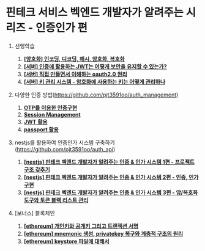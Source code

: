# 핀테크 서비스 벡엔드 개발자가 알려주는 시리즈 - 인증인가 편

1. 선행학습
    1. **[[암호화] 인코딩, 디코딩, 해시, 암호화, 복호화](https://blog.naver.com/pjt3591oo/222696610311)**
    2. **[[서버] 인증에 활용하는 JWT는 어떻게 보안을 유지할 수 있는가?](https://blog.naver.com/pjt3591oo/222689578991)**
    3. **[[서버] 직접 만들면서 이해하는 oauth2.0 원리](https://blog.naver.com/pjt3591oo/222693372349)**
    4. **[[서버] 키 관리 시스템 - 암호화에 사용하는 키는 어떻게 관리하나](https://blog.naver.com/pjt3591oo/223058716701)**

2. 다양한 인증 방법(https://github.com/pjt3591oo/auth_management)
    1. **[OTP를 이용한 인증구현](https://blog.naver.com/pjt3591oo/221672982232)**
    2. **[Session Management](https://blog.naver.com/pjt3591oo/221695855740)**
    3. **[JWT 활용](https://blog.naver.com/pjt3591oo/221702619939)**
    4. **[passport 활용](https://blog.naver.com/pjt3591oo/221709417820)**

3. nestjs를 활용하여 인증인가 시스템 구축하기(https://github.com/pjt3591oo/auth_api)
    1. **[[nestjs] 핀테크 벡엔드 개발자가 알려주는 인증 & 인가 시스템 1편 - 프로젝트 구조 갖추기](https://blog.naver.com/pjt3591oo/223119899612)**
    2. **[[nestjs] 핀테크 벡엔드 개발자가 알려주는 인증 & 인가 시스템 2편 - 인증, 인가 구현](https://blog.naver.com/pjt3591oo/223120028951)**
    3. **[[nestjs] 핀테크 벡엔드 개발자가 알려주는 인증 & 인가 시스템 3편 - 암/복호화 도구와 토큰 블랙 리스트 관리](https://blog.naver.com/pjt3591oo/223121546463)**
    
4. [보너스] 블록체인
    1. **[[ethereum] 개인키와 공개키 그리고 트랜잭션 서명](https://blog.naver.com/pjt3591oo/222848813325)**
    2. **[[ethereum] mnemonic 생성, privatekey 복구와 계층적 구조의 원리](https://blog.naver.com/pjt3591oo/221598854549)**
    3. **[[ethereum] keystore 파일에 대해서](https://blog.naver.com/pjt3591oo/221401430085)**